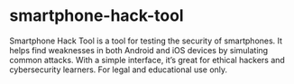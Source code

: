 # smartphone-hack-tool
Smartphone Hack Tool is a tool for testing the security of smartphones. It helps find weaknesses in both Android and iOS devices by simulating common attacks. With a simple interface, it’s great for ethical hackers and cybersecurity learners. For legal and educational use only.

